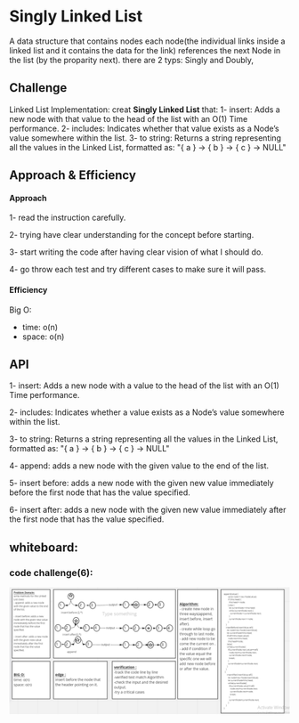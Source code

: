 # Singly Linked List


A data structure that contains nodes each node(the individual links inside a linked list and it contains the data for the link) references the next Node in the list (by the proparity next). there are 2 typs: Singly and Doubly,



## Challenge
Linked List Implementation:
creat **Singly Linked List** that:
1- insert: Adds a new node with that value to the head of the list with an O(1) Time performance.
2- includes: Indicates whether that value exists as a Node’s value somewhere within the list.
3- to string: Returns a string representing all the values in the Linked List, formatted as:
"{ a } -> { b } -> { c } -> NULL"



## Approach & Efficiency

#### Approach

1- read the instruction carefully.


2- trying have clear understanding for the concept before starting.


3- start writing the code after having clear vision of what I should do.


4- go throw each test and try different cases to make sure it will pass.  



#### Efficiency

Big O:
- time:  o(n)
- space: o(n)


## API


1- insert: Adds a new node with a value to the head of the list with an O(1) Time performance.


2- includes: Indicates whether a value exists as a Node’s value somewhere within the list.


3- to string: Returns a string representing all the values in the Linked List, formatted as:
"{ a } -> { b } -> { c } -> NULL"


4- append: adds a new node with the given value to the end of the list.


5- insert before: adds a new node with the given new value immediately before the first node that has the value 
specified.


6- insert after: adds a new node with the given new value immediately after the first node that has the value specified.


## whiteboard:


### code challenge(6):


![whiteboard6](./whiteboard6.PNG)



